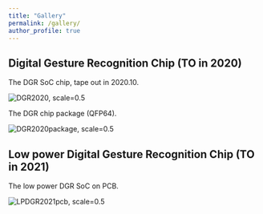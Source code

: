 ```yaml
---
title: "Gallery"
permalink: /gallery/
author_profile: true
---
```


## Digital Gesture Recognition Chip (TO in 2020)
The DGR SoC chip, tape out in 2020.10.

![DGR2020, scale=0.5](http://Leon924.github.io/images/DGR2020.png)

The DGR chip package (QFP64).

![DGR2020package, scale=0.5](http://Leon924.github.io/images/DGR-package.jpg)

<!-- The fisrt PCB board solution designed in 2021.2. -->


## Low power Digital Gesture Recognition Chip (TO in 2021)

The low power DGR SoC on PCB.

![LPDGR2021pcb, scale=0.5](http://Leon924.github.io/images/LPDGR2022-PCB.jpg)


<!-- ![DGR2021, scale=0.5](http://Leon924.github.io/images/DGR2021.png) -->
